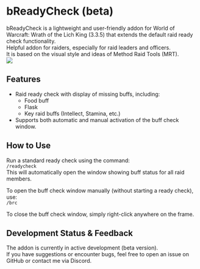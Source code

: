 # **bReadyCheck (beta)**  
bReadyCheck is a lightweight and user-friendly addon for World of Warcraft: Wrath of the Lich King (3.3.5) that extends the default raid ready check functionality.  
Helpful addon for raiders, especially for raid leaders and officers.  
It is based on the visual style and ideas of Method Raid Tools (MRT).  
![](https://i.ibb.co/xrMy3jd/brc.jpg)
  
## **Features**  
- Raid ready check with display of missing buffs, including:
  - Food buff  
  - Flask  
  - Key raid buffs (Intellect, Stamina, etc.)
- Supports both automatic and manual activation of the buff check window.  
  
## **How to Use**  
Run a standard ready check using the command:  
`/readycheck`  
This will automatically open the window showing buff status for all raid members.  
  
To open the buff check window manually (without starting a ready check), use:  
`/brc`  

To close the buff check window, simply right-click anywhere on the frame.  
  
## **Development Status & Feedback**   
The addon is currently in active development (beta version).  
If you have suggestions or encounter bugs, feel free to open an issue on GitHub or contact me via Discord.  
